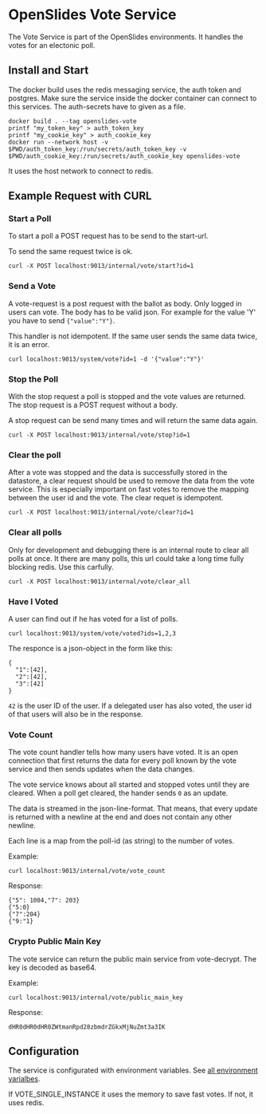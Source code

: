 # OpenSlides Vote Service

The Vote Service is part of the OpenSlides environments. It handles the votes
for an electonic poll.


## Install and Start

The docker build uses the redis messaging service, the auth token and postgres.
Make sure the service inside the docker container can connect to this services.
 The auth-secrets have to given as a file.

```
docker build . --tag openslides-vote
printf "my_token_key" > auth_token_key 
printf "my_cookie_key" > auth_cookie_key
docker run --network host -v $PWD/auth_token_key:/run/secrets/auth_token_key -v $PWD/auth_cookie_key:/run/secrets/auth_cookie_key openslides-vote
```

It uses the host network to connect to redis.


## Example Request with CURL

### Start a Poll

To start a poll a POST request has to be send to the start-url.

To send the same request twice is ok.

```
curl -X POST localhost:9013/internal/vote/start?id=1 
```


### Send a Vote

A vote-request is a post request with the ballot as body. Only logged in users
can vote. The body has to be valid json. For example for the value 'Y' you have
to send `{"value":"Y"}`.

This handler is not idempotent. If the same user sends the same data twice, it
is an error.

```
curl localhost:9013/system/vote?id=1 -d '{"value":"Y"}'
```


### Stop the Poll

With the stop request a poll is stopped and the vote values are returned. The
stop request is a POST request without a body.

A stop request can be send many times and will return the same data again.

```
curl -X POST localhost:9013/internal/vote/stop?id=1
```


### Clear the poll

After a vote was stopped and the data is successfully stored in the datastore, a
clear request should be used to remove the data from the vote service. This is
especially important on fast votes to remove the mapping between the user id and
the vote. The clear requet is idempotent.

```
curl -X POST localhost:9013/internal/vote/clear?id=1 
```


### Clear all polls

Only for development and debugging there is an internal route to clear all polls
at once. It there are many polls, this url could take a long time fully blocking
redis. Use this carfully.

```
curl -X POST localhost:9013/internal/vote/clear_all
```


### Have I Voted

A user can find out if he has voted for a list of polls.

```
curl localhost:9013/system/vote/voted?ids=1,2,3
```

The responce is a json-object in the form like this:

```
{
  "1":[42],
  "2":[42],
  "3":[42]
}
```

`42` is the user ID of the user. If a delegated user has also voted, the user id
of that users will also be in the response.


### Vote Count

The vote count handler tells how many users have voted. It is an open connection
that first returns the data for every poll known by the vote service and then
sends updates when the data changes.

The vote service knows about all started and stopped votes until they are
cleared. When a poll get cleared, the hander sends `0` as an update.

The data is streamed in the json-line-format. That means, that every update is
returned with a newline at the end and does not contain any other newline.

Each line is a map from the poll-id (as string) to the number of votes.


Example:

```
curl localhost:9013/internal/vote/vote_count
```

Response:

```
{"5": 1004,"7": 203}
{"5:0}
{"7":204}
{"9:"1}
```


### Crypto Public Main Key

The vote service can return the public main service from vote-decrypt. The key
is decoded as base64.

Example:

```
curl localhost:9013/internal/vote/public_main_key
```

Response:

```
dHR0dHR0dHR0ZWtmanRpd28zbmdrZGkxMjNuZmt3a3IK
```


## Configuration

The service is configurated with environment variables. See [all environment varialbes](environment.md).

If VOTE_SINGLE_INSTANCE it uses the memory to save fast votes. If not, it uses redis.
